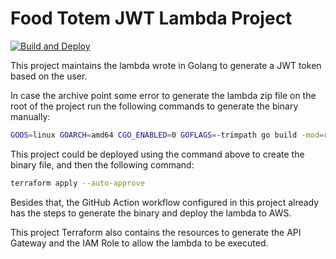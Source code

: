 # Food Totem JWT Lambda Project
[![Build and Deploy](https://github.com/leonardo-avila/jwt-lambda/actions/workflows/main.yml/badge.svg)](https://github.com/leonardo-avila/jwt-lambda/actions/workflows/main.yml)

This project maintains the lambda wrote in Golang to generate a JWT token based on the user.

In case the archive point some error to generate the lambda zip file on the root of the project run the following commands to generate the binary manually:

```bash
GOOS=linux GOARCH=amd64 CGO_ENABLED=0 GOFLAGS=-trimpath go build -mod=readonly -ldflags='-s -w' -o bootstrap main.go
```

This project could be deployed using the command above to create the binary file, and then the following command:

```bash
terraform apply --auto-approve
```

Besides that, the GitHub Action workflow configured in this project already has the steps to generate the binary and deploy the lambda to AWS.

This project Terraform also contains the resources to generate the API Gateway and the IAM Role to allow the lambda to be executed.